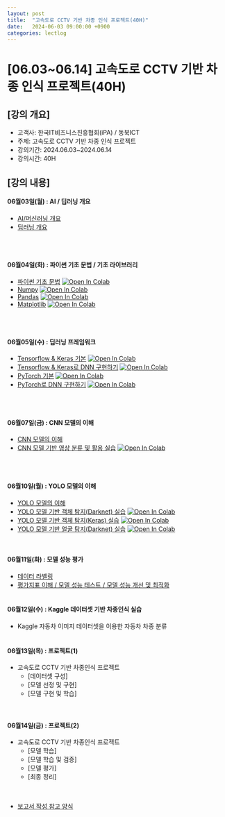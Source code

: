 ```yaml
---
layout: post
title:  "고속도로 CCTV 기반 차종 인식 프로젝트(40H)"
date:   2024-06-03 09:00:00 +0900
categories: lectlog
---
```


# [06.03~06.14] 고속도로 CCTV 기반 차종 인식 프로젝트(40H)

## [강의 개요]

* 고객사: 한국IT비즈니스진흥협회(iPA) / 동북ICT
* 주제: 고속도로 CCTV 기반 차종 인식 프로젝트
* 강의기간: 2024.06.03~2024.06.14
* 강의시간: 40H

## [강의 내용]


#### 06월03일(월) : AI / 딥러닝 개요

* [AI/머신러닝 개요](../LectureFiles/pdf/AI01_AI개요.pdf)
* [딥러닝 개요](../LectureFiles/pdf/DL01_딥러닝개요.pdf)  
<br/>
<br/>

#### 06월04일(화) : 파이썬 기초 문법 / 기초 라이브러리

* [파이썬 기초 문법](../LectureFiles/src/Py001_Basic.ipynb) [![Open In Colab](https://colab.research.google.com/assets/colab-badge.svg)](https://colab.research.google.com/github/aidalabs/Lectures/blob/main/LectureFiles/src/Py001_Basic.ipynb)
* [Numpy](../LectureFiles/src/Py002_Numpy.ipynb) [![Open In Colab](https://colab.research.google.com/assets/colab-badge.svg)](https://colab.research.google.com/github/aidalabs/Lectures/blob/main/LectureFiles/src/Py002_Numpy.ipynb)
* [Pandas](../LectureFiles/src/Py003_Pandas.ipynb) [![Open In Colab](https://colab.research.google.com/assets/colab-badge.svg)](https://colab.research.google.com/github/aidalabs/Lectures/blob/main/LectureFiles/src/Py003_Pandas.ipynb)
* [Matplotlib](../LectureFiles/src/Py004_Matplotlib.ipynb) [![Open In Colab](https://colab.research.google.com/assets/colab-badge.svg)](https://colab.research.google.com/github/aidalabs/Lectures/blob/main/LectureFiles/src/Py004_Matplotlib.ipynb)
<br/>
<br/>

#### 06월05일(수) :  딥러닝 프레임워크

* [Tensorflow & Keras 기본](../LectureFiles/src/DL001_Tensorflow.ipynb) [![Open In Colab](https://colab.research.google.com/assets/colab-badge.svg)](https://colab.research.google.com/github/aidalabs/Lectures/blob/main/LectureFiles/src/DL001_Tensorflow.ipynb)
* [Tensorflow & Keras로 DNN 구현하기](../LectureFiles/src/DL002_Tensorflow_DNN.ipynb) [![Open In Colab](https://colab.research.google.com/assets/colab-badge.svg)](https://colab.research.google.com/github/aidalabs/Lectures/blob/main/LectureFiles/src/DL002_Tensorflow_DNN.ipynb)
* [PyTorch 기본](../LectureFiles/src/DL003_PyTorch.ipynb) [![Open In Colab](https://colab.research.google.com/assets/colab-badge.svg)](https://colab.research.google.com/github/aidalabs/Lectures/blob/main/LectureFiles/src/DL003_PyTorch.ipynb)
* [PyTorch로 DNN 구현하기](../LectureFiles/src/DL004_PyTorch_DNN.ipynb) [![Open In Colab](https://colab.research.google.com/assets/colab-badge.svg)](https://colab.research.google.com/github/aidalabs/Lectures/blob/main/LectureFiles/src/DL004_PyTorch_DNN.ipynb)
<br/>
<br/>

#### 06월07일(금) : CNN 모델의 이해

* [CNN 모델의 이해](../LectureFiles/pdf/DL02_CNN모델개요.pdf)
* [CNN 모델 기반 영상 분류 및 활용 실습](../LectureFiles/src/DL005_CNN_ImageClassificaton.ipynb) [![Open In Colab](https://colab.research.google.com/assets/colab-badge.svg)](https://colab.research.google.com/github/aidalabs/Lectures/blob/main/LectureFiles/src/DL005_CNN_ImageClassificaton.ipynb)
<br/>
<br/>

#### 06월10일(월) : YOLO 모델의 이해

* [YOLO 모델의 이해](../LectureFiles/pdf/DL08_YOLO모델개요.pdf)
* [YOLO 모델 기반 객체 탐지(Darknet) 실습](../LectureFiles/src/DL008_YOLO_Darknet_ObjectDetection.ipynb) [![Open In Colab](https://colab.research.google.com/assets/colab-badge.svg)](https://colab.research.google.com/github/aidalabs/Lectures/blob/main/LectureFiles/src/DL008_YOLO_Darknet_ObjectDetection.ipynb)
* [YOLO 모델 기반 객체 탐지(Keras) 실습](../LectureFiles/src/DL008_YOLO_Keras_ObjectDetection.ipynb) [![Open In Colab](https://colab.research.google.com/assets/colab-badge.svg)](https://colab.research.google.com/github/aidalabs/Lectures/blob/main/LectureFiles/src/DL008_YOLO_Keras_ObjectDetection.ipynb)
* [YOLO 모델 기반 얼굴 탐지(Darknet) 실습](../LectureFiles/src/DL008_YOLO_Darknet_FaceDetection.ipynb) [![Open In Colab](https://colab.research.google.com/assets/colab-badge.svg)](https://colab.research.google.com/github/aidalabs/Lectures/blob/main/LectureFiles/src/DL008_YOLO_Darknet_FaceDetection.ipynb)
<br/>

#### 06월11일(화) : 모델 성능 평가

* [데이터 라벨링](../LectureFiles/pdf/DL20_데이터라벨링.pdf)
* [평가지표 이해 / 모델 성능 테스트 / 모델 성능 개선 및 최적화](../LectureFiles/pdf/DS012_분석결과해석-분석모형의평가및개선.pdf)
  <br/>
  <br/>

#### 06월12일(수) : Kaggle 데이터셋 기반 차종인식 실습

* Kaggle 자동차 이미지 데이터셋을 이용한 자동차 차종 분류
  <br/>
  <br/>

#### 06월13일(목) : 프로젝트(1)

* 고속도로 CCTV 기반 차종인식 프로젝트
  * [데이터셋 구성]
  * [모델 선정 및 구현]
  * [모델 구현 및 학습]
  <br/>
  <br/>

#### 06월14일(금) : 프로젝트(2)

* 고속도로 CCTV 기반 차종인식 프로젝트
  * [모델 학습]
  * [모델 학습 및 검증]
  * [모델 평가]
  * [최종 정리]
  <br/>
  <br/>

- [보고서 작성 참고 양식](https://colab.research.google.com/drive/1ytqIrhz7BK4TLA6WEb2_jJ_-xhlDiMMK?usp=sharing)